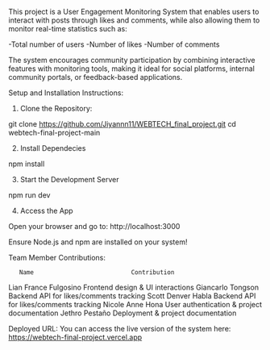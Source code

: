 This project is a User Engagement Monitoring System that enables users to interact with posts through likes and comments, while also allowing them to monitor real-time statistics such as:

-Total number of users
-Number of likes
-Number of comments

The system encourages community participation by combining interactive features with monitoring tools, making it ideal for social platforms, internal community portals, or feedback-based applications.

Setup and Installation Instructions:

1. Clone the Repository:

git clone https://github.com/Jiyannn11/WEBTECH_final_project.git
cd webtech-final-project-main

2. Install Dependecies

npm install

3. Start the Development Server

npm run dev

4. Access the App

Open your browser and go to:
http://localhost:3000

Ensure Node.js and npm are installed on your system!

Team Member Contributions:

       Name	                          Contribution
Lian France Fulgosino	   Frontend design & UI interactions
Giancarlo Tongson	       Backend API for likes/comments tracking
Scott Denver Habla	       Backend API for likes/comments tracking
Nicole Anne Hona	       User authentication & project documentation
Jethro Pestaño	           Deployment & project documentation

Deployed URL:
You can access the live version of the system here:
https://webtech-final-project.vercel.app
